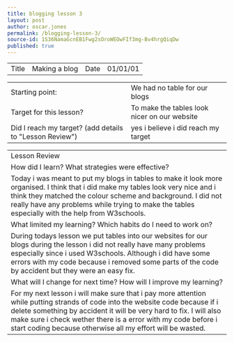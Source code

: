 ```yaml
---
title: blogging lesson 3
layout: post
author: oscar.jones
permalink: /blogging-lesson-3/
source-id: 1S36NamaGcnEB1Fwg2sOroWEOwFIf3mg-Bv4hrgQiqDw
published: true
---
```

<table>
  <tr>
    <td>Title</td>
    <td>Making a blog</td>
    <td>Date</td>
    <td>01/01/01</td>
  </tr>
</table>


<table>
  <tr>
    <td>Starting point:</td>
    <td>We had no table for our blogs</td>
  </tr>
  <tr>
    <td>Target for this lesson?</td>
    <td>To make the tables look nicer on our website</td>
  </tr>
  <tr>
    <td>Did I reach my target? 
(add details to "Lesson Review")</td>
    <td>yes i believe i did reach my target</td>
  </tr>
</table>


<table>
  <tr>
    <td>Lesson Review</td>
  </tr>
  <tr>
    <td>How did I learn? What strategies were effective? </td>
  </tr>
  <tr>
    <td>Today i was meant to put my blogs in tables to make it look more organised. I think that i did make my tables look very nice and i think they matched the colour scheme and background. I did not really have any problems while trying to make the tables especially with the help from W3schools.</td>
  </tr>
  <tr>
    <td>What limited my learning? Which habits do I need to work on? </td>
  </tr>
  <tr>
    <td>During todays lesson we put tables into our websites for our blogs during the lesson i did not really have many problems especially since i used W3schools. Although i did have some errors with my code because i removed some parts of the code by accident but they were an easy fix.</td>
  </tr>
  <tr>
    <td>What will I change for next time? How will I improve my learning?</td>
  </tr>
  <tr>
    <td>For my next lesson i will make sure that i pay more attention while putting strands of code into the website code because if i delete something by accident it will be very hard to fix. I will also make sure i check wether there is a error with my code before i start coding because otherwise all my effort will be wasted.</td>
  </tr>
</table>


